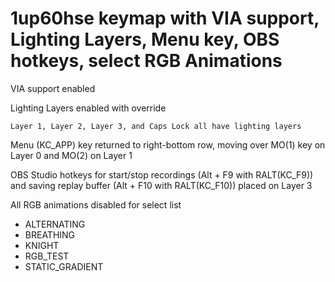 # 1up60hse keymap with VIA support, Lighting Layers, Menu key, OBS hotkeys, select RGB Animations

VIA support enabled

Lighting Layers enabled with override

	Layer 1, Layer 2, Layer 3, and Caps Lock all have lighting layers
	
Menu (KC_APP) key returned to right-bottom row, moving over MO(1) key on Layer 0 and MO(2) on Layer 1

OBS Studio hotkeys for start/stop recordings (Alt + F9 with RALT(KC_F9)) and saving replay buffer (Alt + F10 with RALT(KC_F10)) placed on Layer 3

All RGB animations disabled for select list
- ALTERNATING
- BREATHING
- KNIGHT
- RGB_TEST
- STATIC_GRADIENT